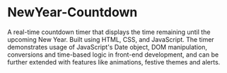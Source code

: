 # NewYear-Countdown
A real-time countdown timer that displays the time remaining until the upcoming New Year. Built using HTML, CSS, and JavaScript.  The timer demonstrates usage of JavaScript's Date object, DOM manipulation, conversions and time-based logic in front-end development, and can be further extended with features like animations, festive themes and alerts.
